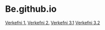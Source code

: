 # Be.github.io
[Verkefni 1.](Verkefni-1/index.html)
[Verkefni 2.](Verkefni-2/index.html)
[Verkefni 3.1](Verkefni-3.1/index.html)
[Verkefni 3.2](Verkefni-3.2/index.html)
